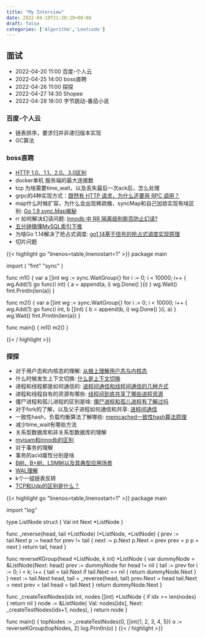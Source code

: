 ```yaml
---
title: "My Interview"
date: 2022-04-19T21:20:29+08:00
draft: false
categories: ['Algorithm','Leetcode']
---
```


## 面试
* 2022-04-20 11:00 百度-个人云
* 2022-04-25 14:00 boss直聘
* 2022-04-26 11:00 探探
* 2022-04-27 14:30 Shopee
* 2022-04-28 16:00 字节跳动-番茄小说

### 百度-个人云
* 链表排序，要求归并非递归版本实现
* GC算法

### boss直聘
* [HTTP 1.0、1.1、2.0、3.0区别](https://www.jianshu.com/p/cd70b8e90d00)
* docker单机 服务端的最大连接数
* tcp 为啥需要time_wait，以及丢失最后一次ack后，怎么处理
* grpc的4种实现方式：[既然有 HTTP 请求，为什么还要用 RPC 调用？](https://www.zhihu.com/question/41609070)
* map什么时候扩容，为什么会出现稀疏桶，syncMap和自己加锁实现有啥区别: [Go 1.9 sync.Map揭秘](https://colobu.com/2017/07/11/dive-into-sync-Map/)
* rr 如何解决幻读问题: [Innodb 中 RR 隔离级别能否防止幻读?](https://github.com/Yhzhtk/note/issues/42)
* [五分钟搞懂MySQL索引下推](https://www.cnblogs.com/three-fighter/p/15246577.html)
* 为啥Go 1.14解决了抢占式调度: [go1.14基于信号的抢占式调度实现原理](https://xiaorui.cc/archives/6535)
* 切片问题

{{< highlight go "linenos=table,linenostart=1" >}}
package main

import (
	"fmt"
	"sync"
)

func m1() {
	var a []int
	wg := sync.WaitGroup{}
	for i := 0; i < 10000; i++ {
		wg.Add(1)
		go func(i int) {
			a = append(a, i)
			wg.Done()
		}(i)
	}
	wg.Wait()
	fmt.Println(len(a))
}

func m2() {
	var a []int
	wg := sync.WaitGroup{}
	for i := 0; i < 10000; i++ {
		wg.Add(1)
		go func(i int, b []int) {
			b = append(b, i)
			wg.Done()
		}(i, a)
	}
	wg.Wait()
	fmt.Println(len(a))
}

func main() {
	m1()
	m2()
}

{{< / highlight >}}


### 探探
* 对于用户态和内核态的理解: [从根上理解用户态与内核态](https://segmentfault.com/a/1190000039774784)
* 什么时候发生上下文切换: [什么是上下文切换](https://luffy997.github.io/2021/07/19/%E4%BB%80%E4%B9%88%E6%98%AF%E4%B8%8A%E4%B8%8B%E6%96%87%E5%88%87%E6%8D%A2/#%E4%B8%8A%E4%B8%8B%E6%96%87)
* 进程和线程都是如何通信的: [进程间通信和线程间通信的几种方式](https://www.cnblogs.com/fanguangdexiaoyuer/p/10834737.html)
* 进程和线程自有的资源有哪些: [线程间到底共享了哪些进程资源](https://cloud.tencent.com/developer/article/1768025)
* 僵尸进程和孤儿进程的区别是啥: [僵尸进程和孤儿进程有了解过吗](https://xie.infoq.cn/article/3a980c8f6a5a0a7a26cc3d2e8)
* 对于fork的了解，以及父子进程如何通信和共享: [进程间通信](https://akaedu.github.io/book/ch30s04.html)
* 一致性hash，负载均衡算法了解哪些: [memcached一致性hash算法原理 ](https://www.cnblogs.com/hjwublog/p/5625275.html)
* 减少time_wait有哪些方法
* 关系型数据库和非关系型数据库的理解
* [myisam和innodb的区别](https://www.zhihu.com/question/20596402)
* 对于事务的理解
* 事务的acid属性分别是啥
* [B树、B+树、LSM树以及其典型应用场景](https://blog.csdn.net/u010853261/article/details/78217823)
* [WAL理解](https://www.cnblogs.com/xuwc/p/14037750.html)
* k个一组链表反转
* [TCP和Udp的区别是什么？](https://www.zhihu.com/question/47378601/answer/276353285)

{{< highlight go "linenos=table,linenostart=1" >}}
package main

import "log"

type ListNode struct {
	Val  int
	Next *ListNode
}

func _reverse(head, tail *ListNode) (*ListNode, *ListNode) {
	prev := tail.Next
	p := head
	for prev != tail {
		next := p.Next
		p.Next = prev
		prev = p
		p = next
	}
	return tail, head
}

func reverseKGroup(head *ListNode, k int) *ListNode {
	var dummyNode = &ListNode{Next: head}
	prev := dummyNode
	for head != nil {
		tail := prev
		for i := 0; i < k; i++ {
			tail = tail.Next
			if tail.Next == nil {
				return dummyNode.Next
			}
		}
		next := tail.Next
		head, tail = _reverse(head, tail)
		prev.Next = head
		tail.Next = next
		prev = tail
		head = tail.Next
	}
	return dummyNode.Next
}

func _createTestNodes(idx int, nodes []int) *ListNode {
	if idx >= len(nodes) {
		return nil
	}
	node := &ListNode{
		Val:  nodes[idx],
		Next: _createTestNodes(idx+1, nodes),
	}
	return node
}

func main() {
	topNodes := _createTestNodes(0, []int{1, 2, 3, 4, 5})
	o := reverseKGroup(topNodes, 2)
	log.Println(o)
}
{{< / highlight >}}